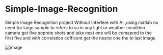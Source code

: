 # Simple-Image-Recognition
Simple Image Recognition project Without Interfere with AI ,using matlab no need for large sample to refers to so in any light or weather condition camera get five seprete shots and take next one will be comapred to the first five and with correlation cofficent get the nearst one the to last image.

<img src="https://user-images.githubusercontent.com/49767083/88874388-444df400-d21f-11ea-88a8-4ebb36b49cba.jpg" alt= "image">
